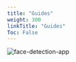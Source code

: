 ```yaml
---
title: "Guides"
weight: 300
linkTitle: "Guides"
Toc: False
---
```


![face-detection-app](/images/Guides-home-hero.jpg)


